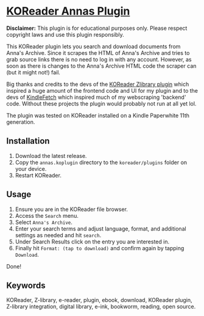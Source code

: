 # [KOReader Annas Plugin](https://github.com/fischer-hub/annas.koplugin)


**Disclaimer:** This plugin is for educational purposes only. Please respect copyright laws and use this plugin responsibly.

This KOReader plugin lets you search and download documents from Anna's Archive. Since it scrapes the HTML of Anna's Archive and tries to grab source links there is no need to log in with any account. However, as soon as there is changes to the Anna's Archive HTML code the scraper can (but it might not!) fail.

Big thanks and credits to the devs of the [KOReader Zlibrary plugin](https://github.com/ZlibraryKO/zlibrary.koplugin) which inspired a huge amount of the frontend code and UI for my plugin and to the devs of [KindleFetch](https://github.com/justrals/KindleFetch) which inspired much of my webscraping 'backend' code. Without these projects the plugin would probably not run at all yet lol.

The plugin was tested on KOReader installed on a Kindle Paperwhite 11th generation.

## Installation

1.  Download the latest release.
2.  Copy the `annas.koplugin` directory to the `koreader/plugins` folder on your device.
3.  Restart KOReader.


## Usage

1.  Ensure you are in the KOReader file browser.
2.  Access the `Search` menu.
3.  Select `Anna's Archive`.
4.  Enter your search terms and adjust language, format, and additional settings as needed and hit `search`.
5.  Under Search Results click on the entry you are interested in.
6.  Finally hit `Format: (tap to download)` and confirm again by tapping `Download`.

Done!

## Keywords

KOReader, Z-library, e-reader, plugin, ebook, download, KOReader plugin, Z-library integration, digital library, e-ink, bookworm, reading, open source.
